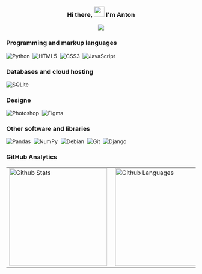 <h3 align="center">
  Hi there, <img src="https://media.giphy.com/media/hvRJCLFzcasrR4ia7z/giphy.gif" width="28"> I'm Anton 
</h3>
<p align="center">
  <a href="https://github.com/DenverCoder1/readme-typing-svg"><img src="https://readme-typing-svg.demolab.com/?lines=Web%20and%20app%20developer;Howard%20Lovecraft%20fun;The%20best%20programmer%20(according%20to%20my%20mom);Photo%20and%20video editor;Always%20eager%20to%20learn%20new&center=true&color=7a7a7a&vCenter=true&size=22&pause=1000&width=575&duration=2500"></a>
</p>

### Programming and markup languages
<img alt="Python" src="https://img.shields.io/badge/python-3670A0?style=for-the-badge&logo=python&logoColor=ffdd54" />&nbsp;
<img alt="HTML5" src="https://img.shields.io/badge/html5-%23E34F26.svg?style=for-the-badge&logo=html5&logoColor=white" />&nbsp;
<img alt="CSS3" src="https://img.shields.io/badge/css3-%231572B6.svg?style=for-the-badge&logo=css3&logoColor=white" />&nbsp;
<img alt="JavaScript" src="https://img.shields.io/badge/javascript-%23323330.svg?style=for-the-badge&logo=javascript&logoColor=%23F7DF1E" />&nbsp;

### Databases and cloud hosting
<img alt="SQLite" src="https://img.shields.io/badge/sqlite-%2307405e.svg?style=for-the-badge&logo=sqlite&logoColor=white" />&nbsp;

### Designe
<img alt="Photoshop" src="https://img.shields.io/badge/adobe%20photoshop-%2331A8FF.svg?style=for-the-badge&logo=adobe%20photoshop&logoColor=white" />&nbsp;
<img alt="Figma" src="https://img.shields.io/badge/figma-%23F24E1E.svg?style=for-the-badge&logo=figma&logoColor=white" />&nbsp;

### Other software and libraries
<img alt="Pandas" src="https://img.shields.io/badge/pandas-%23150458.svg?style=for-the-badge&logo=pandas&logoColor=white" />&nbsp;
<img alt="NumPy" src="https://img.shields.io/badge/numpy-%23013243.svg?style=for-the-badge&logo=numpy&logoColor=white" />&nbsp;
<img alt="Debian" src="https://img.shields.io/badge/Debian-D70A53?style=for-the-badge&logo=debian&logoColor=white" />&nbsp;
<img alt="Git" src="https://img.shields.io/badge/git-%23F05033.svg?style=for-the-badge&logo=git&logoColor=white" />&nbsp;
<img alt="Django" src="https://img.shields.io/badge/django-%23092E20.svg?style=for-the-badge&logo=django&logoColor=white" />&nbsp;


### GitHub Analytics
</p>
<table>
  <tr>
    <td>
      <img height="260px" align="left" alt="Github Stats" src="https://github-readme-stats.vercel.app/api?username=Anton1618&style=for-the-badge&title_color=09A9FF&text_color=F2F2F2&bg_color=150E1F&show_icons=true&icon_color=F28157&rank_icon=github" />
    </td>
    <td>
      <img height="260px" align="right" alt="Github Languages" src="https://github-readme-stats-eight-theta.vercel.app/api/top-langs/?username=Anton1618&theme=algolia&bg_color=150e1f&text_color=F28157&title_color=09A9FF" />
    </td>
  </tr>
</table>

